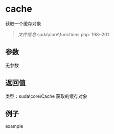 # cache
获取一个缓存对象
> *文件信息* suda\core\functions.php: 198~201

## 参数

无参数

## 返回值
类型：suda\core\Cache
 获取的缓存对象

## 例子

example